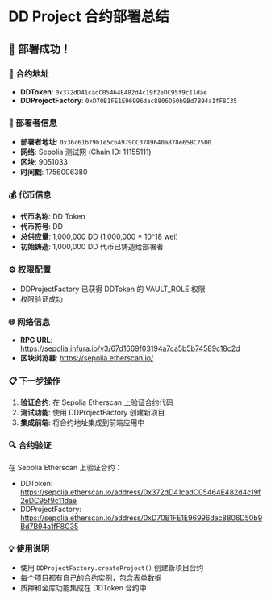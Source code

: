 # DD Project 合约部署总结

## 🎉 部署成功！

### 📍 合约地址
- **DDToken**: `0x372dD41cadC05464E482d4c19f2eDC95f9c11dae`
- **DDProjectFactory**: `0xD70B1FE1E96996dac8806D50b9Bd7B94a1fF8C35`

### 🔑 部署者信息
- **部署者地址**: `0x36c61b79b1e5c6A979CC3789640a878e65BC7500`
- **网络**: Sepolia 测试网 (Chain ID: 11155111)
- **区块**: 9051033
- **时间戳**: 1756006380

### 💰 代币信息
- **代币名称**: DD Token
- **代币符号**: DD
- **总供应量**: 1,000,000 DD (1,000,000 * 10^18 wei)
- **初始铸造**: 1,000,000 DD 代币已铸造给部署者

### ⚙️ 权限配置
- DDProjectFactory 已获得 DDToken 的 VAULT_ROLE 权限
- 权限验证成功

### 🌐 网络信息
- **RPC URL**: https://sepolia.infura.io/v3/67d1669f03194a7ca5b5b74589c18c2d
- **区块浏览器**: https://sepolia.etherscan.io/

### 📋 下一步操作
1. **验证合约**: 在 Sepolia Etherscan 上验证合约代码
2. **测试功能**: 使用 DDProjectFactory 创建新项目
3. **集成前端**: 将合约地址集成到前端应用中

### 🔍 合约验证
在 Sepolia Etherscan 上验证合约：
- DDToken: https://sepolia.etherscan.io/address/0x372dD41cadC05464E482d4c19f2eDC95f9c11dae
- DDProjectFactory: https://sepolia.etherscan.io/address/0xD70B1FE1E96996dac8806D50b9Bd7B94a1fF8C35

### 💡 使用说明
- 使用 `DDProjectFactory.createProject()` 创建新项目合约
- 每个项目都有自己的合约实例，包含表单数据
- 质押和金库功能集成在 DDToken 合约中
